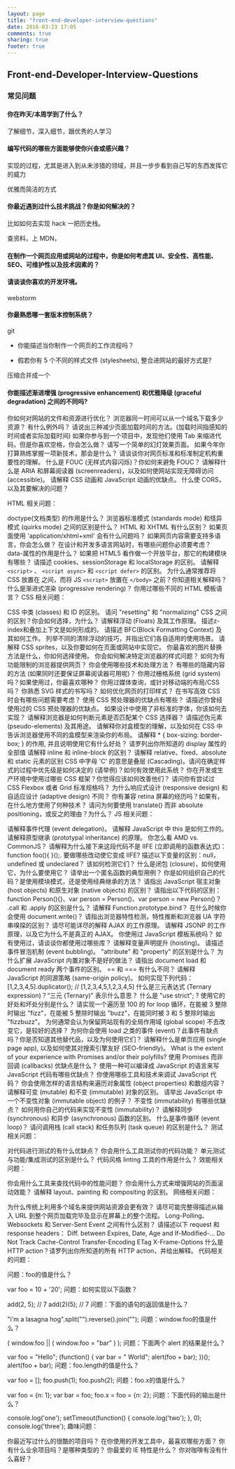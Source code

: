 ```yaml
---
layout: page
title: "front-end-developer-interview-questions"
date: 2016-03-23 17:05
comments: true
sharing: true
footer: true
---
```


## Front-end-Developer-Interview-Questions

### 常见问题

#### 你在昨天/本周学到了什么？

了解细节，深入细节，跟优秀的人学习

#### 编写代码的哪些方面能够使你兴奋或感兴趣？

实现的过程，尤其是进入到从未涉猎的领域，并且一步步看到自己写的东西发挥它的威力

优雅而简洁的方式

#### 你最近遇到过什么技术挑战？你是如何解决的？

比如如何去实现 hack 一把历史栈。

查资料，上 MDN，

#### 在制作一个网页应用或网站的过程中，你是如何考虑其 UI、安全性、高性能、SEO、可维护性以及技术因素的？


#### 请谈谈你喜欢的开发环境。

webstorm

#### 你最熟悉哪一套版本控制系统？

git

* 你能描述当你制作一个网页的工作流程吗？

* 假若你有 5 个不同的样式文件 (stylesheets), 整合进网站的最好方式是?

压缩合并成一个

#### 你能描述渐进增强 (progressive enhancement) 和优雅降级 (graceful degradation) 之间的不同吗?
你如何对网站的文件和资源进行优化？
浏览器同一时间可以从一个域名下载多少资源？
有什么例外吗？
请说出三种减少页面加载时间的方法。(加载时间指感知的时间或者实际加载时间)
如果你参与到一个项目中，发现他们使用 Tab 来缩进代码，但是你喜欢空格，你会怎么做？
请写一个简单的幻灯效果页面。
如果今年你打算熟练掌握一项新技术，那会是什么？
请谈谈你对网页标准和标准制定机构重要性的理解。
什么是 FOUC (无样式内容闪烁)？你如何来避免 FOUC？
请解释什么是 ARIA 和屏幕阅读器 (screenreaders)，以及如何使网站实现无障碍访问 (accessible)。
请解释 CSS 动画和 JavaScript 动画的优缺点。
什么使 CORS，以及其要解决的问题？

HTML 相关问题：

doctype(文档类型) 的作用是什么？
浏览器标准模式 (standards mode) 和怪异模式 (quirks mode) 之间的区别是什么？
HTML 和 XHTML 有什么区别？
如果页面使用 'application/xhtml+xml' 会有什么问题吗？
如果网页内容需要支持多语言，你会怎么做？
在设计和开发多语言网站时，有哪些问题你必须要考虑？
data-属性的作用是什么？
如果把 HTML5 看作做一个开放平台，那它的构建模块有哪些？
请描述 cookies、sessionStorage 和 localStorage 的区别。
请解释 `<script>` 、 `<script async>` 和 `<script defer>` 的区别。
为什么通常推荐将 CSS <link> 放置在 <head></head> 之间，而将 JS `<script>` 放置在 `</body>` 之前？你知道相关解释吗？
什么是渐进式渲染 (progressive rendering)？
你用过哪些不同的 HTML 模板语言？
CSS 相关问题：

CSS 中类 (classes) 和 ID 的区别。
请问 "resetting" 和 "normalizing" CSS 之间的区别？你会如何选择，为什么？
请解释浮动 (Floats) 及其工作原理。
描述z-index和叠加上下文是如何形成的。
请描述 BFC(Block Formatting Context) 及其如何工作。
列举不同的清除浮动的技巧，并指出它们各自适用的使用场景。
请解释 CSS sprites，以及你要如何在页面或网站中实现它。
你最喜欢的图片替换方法是什么，你如何选择使用。
你会如何解决特定浏览器的样式问题？
如何为有功能限制的浏览器提供网页？
你会使用哪些技术和处理方法？
有哪些的隐藏内容的方法 (如果同时还要保证屏幕阅读器可用呢)？
你用过栅格系统 (grid system) 吗？如果使用过，你最喜欢哪种？
你用过媒体查询，或针对移动端的布局/CSS 吗？
你熟悉 SVG 样式的书写吗？
如何优化网页的打印样式？
在书写高效 CSS 时会有哪些问题需要考虑？
使用 CSS 预处理器的优缺点有哪些？
请描述你曾经使用过的 CSS 预处理器的优缺点。
如果设计中使用了非标准的字体，你该如何去实现？
请解释浏览器是如何判断元素是否匹配某个 CSS 选择器？
请描述伪元素 (pseudo-elements) 及其用途。
请解释你对盒模型的理解，以及如何在 CSS 中告诉浏览器使用不同的盒模型来渲染你的布局。
请解释 * { box-sizing: border-box; } 的作用, 并且说明使用它有什么好处？
请罗列出你所知道的 display 属性的全部值
请解释 inline 和 inline-block 的区别？
请解释 relative、fixed、absolute 和 static 元素的区别
CSS 中字母 'C' 的意思是叠层 (Cascading)。请问在确定样式的过程中优先级是如何决定的 (请举例)？如何有效使用此系统？
你在开发或生产环境中使用过哪些 CSS 框架？你觉得应该如何改善他们？
请问你有尝试过 CSS Flexbox 或者 Grid 标准规格吗？
为什么响应式设计 (responsive design) 和自适应设计 (adaptive design) 不同？
你有兼容 retina 屏幕的经历吗？如果有，在什么地方使用了何种技术？
请问为何要使用 translate() 而非 absolute positioning，或反之的理由？为什么？
JS 相关问题：

请解释事件代理 (event delegation)。
请解释 JavaScript 中 this 是如何工作的。
请解释原型继承 (prototypal inheritance) 的原理。
你怎么看 AMD vs. CommonJS？
请解释为什么接下来这段代码不是 IIFE (立即调用的函数表达式)：function foo(){ }();.
要做哪些改动使它变成 IIFE?
描述以下变量的区别：null，undefined 或 undeclared？
该如何检测它们？
什么是闭包 (closure)，如何使用它，为什么要使用它？
请举出一个匿名函数的典型用例？
你是如何组织自己的代码？是使用模块模式，还是使用经典继承的方法？
请指出 JavaScript 宿主对象 (host objects) 和原生对象 (native objects) 的区别？
请指出以下代码的区别：function Person(){}、var person = Person()、var person = new Person()？
.call 和 .apply 的区别是什么？
请解释 Function.prototype.bind？
在什么时候你会使用 document.write()？
请指出浏览器特性检测，特性推断和浏览器 UA 字符串嗅探的区别？
请尽可能详尽的解释 AJAX 的工作原理。
请解释 JSONP 的工作原理，以及它为什么不是真正的 AJAX。
你使用过 JavaScript 模板系统吗？
如有使用过，请谈谈你都使用过哪些库？
请解释变量声明提升 (hoisting)。
请描述事件冒泡机制 (event bubbling)。
"attribute" 和 "property" 的区别是什么？
为什么扩展 JavaScript 内置对象不是好的做法？
请指出 document load 和 document ready 两个事件的区别。
== 和 === 有什么不同？
请解释 JavaScript 的同源策略 (same-origin policy)。
如何实现下列代码：
[1,2,3,4,5].duplicator(); // [1,2,3,4,5,1,2,3,4,5]
什么是三元表达式 (Ternary expression)？“三元 (Ternary)” 表示什么意思？
什么是 "use strict"; ? 使用它的好处和坏处分别是什么？
请实现一个遍历至 100 的 for loop 循环，在能被 3 整除时输出 "fizz"，在能被 5 整除时输出 "buzz"，在能同时被 3 和 5 整除时输出 "fizzbuzz"。
为何通常会认为保留网站现有的全局作用域 (global scope) 不去改变它，是较好的选择？
为何你会使用 load 之类的事件 (event)？此事件有缺点吗？你是否知道其他替代品，以及为何使用它们？
请解释什么是单页应用 (single page app), 以及如何使其对搜索引擎友好 (SEO-friendly)。
What is the extent of your experience with Promises and/or their polyfills?
使用 Promises 而非回调 (callbacks) 优缺点是什么？
使用一种可以编译成 JavaScript 的语言来写 JavaScript 代码有哪些优缺点？
你使用哪些工具和技术来调试 JavaScript 代码？
你会使用怎样的语言结构来遍历对象属性 (object properties) 和数组内容？
请解释可变 (mutable) 和不变 (immutable) 对象的区别。
请举出 JavaScript 中一个不变性对象 (immutable object) 的例子？
不变性 (immutability) 有哪些优缺点？
如何用你自己的代码来实现不变性 (immutability)？
请解释同步 (synchronous) 和异步 (asynchronous) 函数的区别。
什么是事件循环 (event loop)？
请问调用栈 (call stack) 和任务队列 (task queue) 的区别是什么？
测试相关问题：

对代码进行测试的有什么优缺点？
你会用什么工具测试你的代码功能？
单元测试与功能/集成测试的区别是什么？
代码风格 linting 工具的作用是什么？
效能相关问题：

你会用什么工具来查找代码中的性能问题？
你会用什么方式来增强网站的页面滚动效能？
请解释 layout、painting 和 compositing 的区别。
网络相关问题：

为什么传统上利用多个域名来提供网站资源会更有效？
请尽可能完整得描述从输入 URL 到整个网页加载完毕及显示在屏幕上的整个流程。
Long-Polling、Websockets 和 Server-Sent Event 之间有什么区别？
请描述以下 request 和 response headers：
Diff. between Expires, Date, Age and If-Modified-...
Do Not Track
Cache-Control
Transfer-Encoding
ETag
X-Frame-Options
什么是 HTTP action？请罗列出你所知道的所有 HTTP action，并给出解释。
代码相关的问题：

问题：foo的值是什么？

var foo = 10 + '20';
问题：如何实现以下函数？

add(2, 5); // 7
add(2)(5); // 7
问题：下面的语句的返回值是什么？

"i'm a lasagna hog".split("").reverse().join("");
问题：window.foo的值是什么？

( window.foo || ( window.foo = "bar" ) );
问题：下面两个 alert 的结果是什么？

var foo = "Hello";
(function() {
  var bar = " World";
  alert(foo + bar);
})();
alert(foo + bar);
问题：foo.length的值是什么？

var foo = [];
foo.push(1);
foo.push(2);
问题：foo.x的值是什么？

var foo = {n: 1};
var bar = foo;
foo.x = foo = {n: 2};
问题：下面代码的输出是什么？

console.log('one');
setTimeout(function() {
  console.log('two');
}, 0);
console.log('three');
趣味问题：

你最近写过什么的很酷的项目吗？
在你使用的开发工具中，最喜欢哪些方面？
你有什么业余项目吗？是哪种类型的？
你最爱的 IE 特性是什么？
你对咖啡有没有什么喜好？
